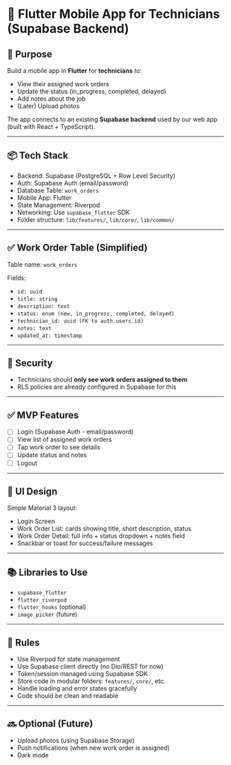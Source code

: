 # 🔧 Flutter Mobile App for Technicians (Supabase Backend)

## 🎯 Purpose
Build a mobile app in **Flutter** for **technicians** to:
- View their assigned work orders
- Update the status (in_progress, completed, delayed)
- Add notes about the job
- (Later) Upload photos

The app connects to an existing **Supabase backend** used by our web app (built with React + TypeScript).

---

## 📦 Tech Stack
- Backend: Supabase (PostgreSQL + Row Level Security)
- Auth: Supabase Auth (email/password)
- Database Table: `work_orders`
- Mobile App: Flutter
- State Management: Riverpod
- Networking: Use `supabase_flutter` SDK
- Folder structure: `lib/features/`, `lib/core/`, `lib/common/`

---

## ✅ Work Order Table (Simplified)
Table name: `work_orders`

Fields:
- `id: uuid`
- `title: string`
- `description: text`
- `status: enum (new, in_progress, completed, delayed)`
- `technician_id: uuid (FK to auth.users.id)`
- `notes: text`
- `updated_at: timestamp`

---

## 🔐 Security
- Technicians should **only see work orders assigned to them**
- RLS policies are already configured in Supabase for this

---

## ✅ MVP Features
- [ ] Login (Supabase Auth - email/password)
- [ ] View list of assigned work orders
- [ ] Tap work order to see details
- [ ] Update status and notes
- [ ] Logout

---

## 🧭 UI Design
Simple Material 3 layout:
- Login Screen
- Work Order List: cards showing title, short description, status
- Work Order Detail: full info + status dropdown + notes field
- Snackbar or toast for success/failure messages

---

## 📚 Libraries to Use
- `supabase_flutter`
- `flutter_riverpod`
- `flutter_hooks` (optional)
- `image_picker` (future)

---

## 🧩 Rules
- Use Riverpod for state management
- Use Supabase client directly (no Dio/REST for now)
- Token/session managed using Supabase SDK
- Store code in modular folders: `features/`, `core/`, etc.
- Handle loading and error states gracefully
- Code should be clean and readable

---

## 🔜 Optional (Future)
- Upload photos (using Supabase Storage)
- Push notifications (when new work order is assigned)
- Dark mode

